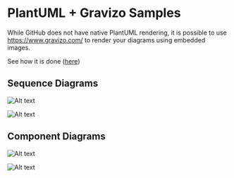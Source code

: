 # PlantUML + Gravizo Samples

While GitHub does not have native PlantUML rendering, it is possible
to use https://www.gravizo.com/ to render your diagrams using embedded images.

See how it is done ([here](https://raw.githubusercontent.com/htssouza/plantuml_with_gravizo/master/README.md))

## Sequence Diagrams

![Alt text](https://g.gravizo.com/source/svg?https://raw.githubusercontent.com/htssouza/plantuml_with_gravizo/master/sequence1.plantuml)

![Alt text](https://g.gravizo.com/source/svg?https://raw.githubusercontent.com/htssouza/plantuml_with_gravizo/master/sequence2.plantuml)

## Component Diagrams

![Alt text](https://g.gravizo.com/source/svg?https://raw.githubusercontent.com/htssouza/plantuml_with_gravizo/master/component1.plantuml)

![Alt text](https://g.gravizo.com/source/svg?https://raw.githubusercontent.com/htssouza/plantuml_with_gravizo/master/component2.plantuml)
